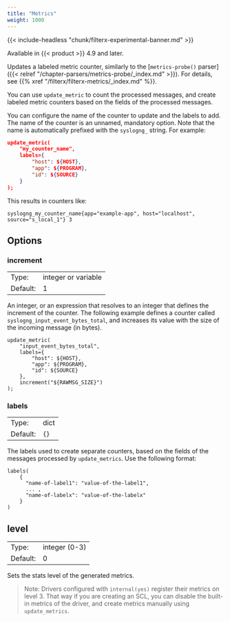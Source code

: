 ```yaml
---
title: "Metrics"
weight: 1000
---
```

<!-- This file is under the copyright of Axoflow, and licensed under Apache License 2.0, except for using the Axoflow and AxoSyslog trademarks. -->

{{< include-headless "chunk/filterx-experimental-banner.md" >}}

Available in {{< product >}} 4.9 and later.

Updates a labeled metric counter, similarly to the [`metrics-probe()` parser]({{< relref "/chapter-parsers/metrics-probe/_index.md" >}}). For details, see {{% xref "/filterx/filterx-metrics/_index.md" %}}.

You can use `update_metric` to count the processed messages, and create labeled metric counters based on the fields of the processed messages.

You can configure the name of the counter to update and the labels to add. The name of the counter is an unnamed, mandatory option. Note that the name is automatically prefixed with the `syslogng_` string. For example:

```json
update_metric(
    "my_counter_name",
    labels={
        "host": ${HOST},
        "app": ${PROGRAM},
        "id": ${SOURCE}
    }
);
```

This results in counters like:

```shell
syslogng_my_counter_name{app="example-app", host="localhost", source="s_local_1"} 3
```

## Options

### increment

|          |         |
| -------- | ------- |
| Type:    | integer or variable |
| Default: | 1 |

An integer, or an expression that resolves to an integer that defines the increment of the counter. The following example defines a counter called `syslogng_input_event_bytes_total`, and increases its value with the size of the incoming message (in bytes).

```shell
update_metric(
    "input_event_bytes_total",
    labels={
        "host": ${HOST},
        "app": ${PROGRAM},
        "id": ${SOURCE}
    },
    increment("${RAWMSG_SIZE}")
);
```

### labels

|          |         |
| -------- | ------- |
| Type:    | dict |
| Default: | `{}` |

The labels used to create separate counters, based on the fields of the messages processed by `update_metrics`. Use the following format:

```shell
labels(
    {
      "name-of-label1": "value-of-the-label1",
      ... ,
      "name-of-labelx": "value-of-the-labelx"
    }
)
```

## level

|          |         |
| -------- | ------- |
| Type:    | integer (0-3) |
| Default: | 0 |

Sets the stats level of the generated metrics.

> Note: Drivers configured with `internal(yes)` register their metrics on level 3. That way if you are creating an SCL, you can disable the built-in metrics of the driver, and create metrics manually using `update_metrics`.
